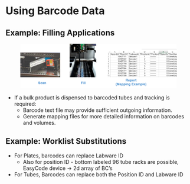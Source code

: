 # Using Barcode Data

## Example: Filling Applications

<figure><img src="../../.gitbook/assets/image (875).png" alt=""><figcaption></figcaption></figure>

* If a bulk product is dispensed to barcoded tubes and tracking is required:
  * Barcode text file may provide sufficient outgoing information.
  * Generate mapping files for more detailed information on barcodes and volumes.

## Example: Worklist Substitutions

* For Plates, barcodes can replace Labware ID&#x20;
  * Also for position ID - bottom labeled 96 tube racks are possible, EasyCode device -> 2d array of BC’s
* For Tubes, Barcodes can replace both the Position ID and Labware ID
